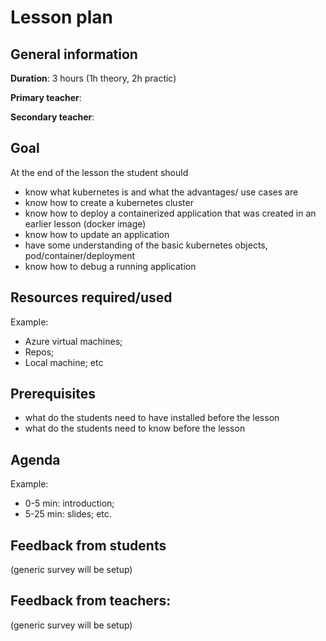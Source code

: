 # Lesson plan

## General information

**Duration**: 3 hours (1h theory, 2h practic)

**Primary teacher**: 

**Secondary teacher**: 

## Goal
At the end of the lesson the student should
- know what kubernetes is and what the advantages/ use cases are
- know how to create a kubernetes cluster
- know how to deploy a containerized application that was created in an earlier lesson (docker image)
- know how to update an application
- have some understanding of the basic kubernetes objects, pod/container/deployment
- know how to debug a running application

## Resources required/used
Example:
- Azure virtual machines;
- Repos;
- Local machine; etc

## Prerequisites
- what do the students need to have installed before the lesson
- what do the students need to know before the lesson

## Agenda
Example:
- 0-5 min: introduction;
- 5-25 min: slides; etc.

## Feedback from students
(generic survey will be setup)

## Feedback from teachers:
(generic survey will be setup)

